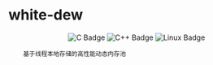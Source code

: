 # white-dew
<div align="center">
    <img alt="C Badge" src="https://img.shields.io/badge/C-A8B9CC?logo=c&logoColor=fff&style=flat"/>
    <img alt="C++ Badge" src="https://img.shields.io/badge/C%2B%2B-00599C?logo=cplusplus&logoColor=fff&style=flat"/>
    <img alt="Linux Badge" src="https://img.shields.io/badge/Linux-FCC624?logo=linux&logoColor=000&style=flat"/>
</div>


```text
    基于线程本地存储的高性能动态内存池
```
